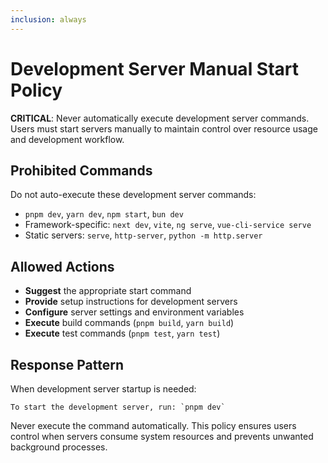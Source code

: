 ```yaml
---
inclusion: always
---
```


# Development Server Manual Start Policy

**CRITICAL**: Never automatically execute development server commands. Users must start servers manually to maintain control over resource usage and development workflow.

## Prohibited Commands

Do not auto-execute these development server commands:
- `pnpm dev`, `yarn dev`, `npm start`, `bun dev`
- Framework-specific: `next dev`, `vite`, `ng serve`, `vue-cli-service serve`
- Static servers: `serve`, `http-server`, `python -m http.server`

## Allowed Actions

- **Suggest** the appropriate start command
- **Provide** setup instructions for development servers
- **Configure** server settings and environment variables
- **Execute** build commands (`pnpm build`, `yarn build`)
- **Execute** test commands (`pnpm test`, `yarn test`)

## Response Pattern

When development server startup is needed:
```
To start the development server, run: `pnpm dev`
```

Never execute the command automatically. This policy ensures users control when servers consume system resources and prevents unwanted background processes.
